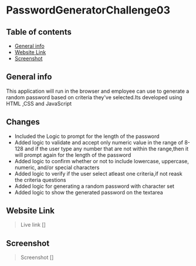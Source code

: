 # PasswordGeneratorChallenge03
## Table of contents
* [General info](#general-info)
* [Website Link](#website-link)
* [Screenshot](#screenshot)

## General info
This application will run in the browser and employee can use to generate a random password based on criteria they've selected.Its developed using HTML ,CSS and JavaScript
    

## Changes

* Included the Logic to prompt for the length of the password
* Added logic to validate and accept only numeric value in the range of 8-128 and if the user type any number that are not within the range,then it will prompt again for the length of the password
* Added logic to confirm whether or not to include lowercase, uppercase, numeric, and/or special characters
* Added logic to verify if the user select atleast one criteria,if not reask the criteria questions
* Added logic for generating a random password with character set
* Added logic to show the generated password on the textarea

## Website Link

> Live link []

## Screenshot
> Screenshot []